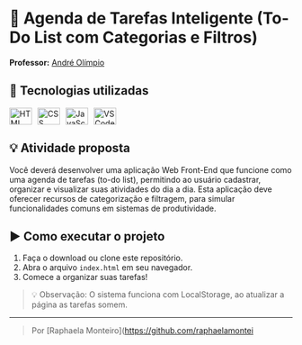 # 📔 Agenda de Tarefas Inteligente (To-Do List com Categorias e Filtros)

**Professor:** [André Olímpio](https://github.com/andreolimpio)

## 🚀 Tecnologias utilizadas

<div style="display: flex; gap: 10px;">

  <img align="center" alt="HTML" height="30" width="40" src="https://cdn.jsdelivr.net/gh/devicons/devicon@latest/icons/html5/html5-original.svg"/>
  <img align="center" alt="CSS" height="30" width="40" src="https://cdn.jsdelivr.net/gh/devicons/devicon@latest/icons/css3/css3-original.svg"/>
  <img align="center" alt="JavaScript" height="30" width="40" src="https://cdn.jsdelivr.net/gh/devicons/devicon@latest/icons/javascript/javascript-original.svg"/>
  <img align="center" alt="VSCode" height="30" width="40" src="https://cdn.jsdelivr.net/gh/devicons/devicon@latest/icons/vscode/vscode-original.svg" />

</div>

## 💡 Atividade proposta

Você deverá desenvolver uma aplicação Web Front-End que funcione como uma agenda de tarefas (to-do
list), permitindo ao usuário cadastrar, organizar e visualizar suas atividades do dia a dia.
Esta aplicação deve oferecer recursos de categorização e filtragem, para simular funcionalidades comuns em
sistemas de produtividade.


## ▶️ Como executar o projeto

1. Faça o download ou clone este repositório.
2. Abra o arquivo `index.html` em seu navegador.
3. Comece a organizar suas tarefas!

> 💡 Observação: O sistema funciona com LocalStorage, ao atualizar a página as tarefas somem.



---
> Por [Raphaela Monteiro](https://github.com/raphaelamontei
